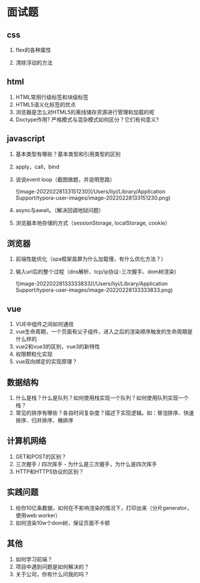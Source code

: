 # 面试题

## css

1. flex的各种属性

1. 清除浮动的方法

## html

1. HTML常用行级标签和块级标签
1. HTML5语义化标签的优点
1. 浏览器是怎么对HTML5的离线储存资源进行管理和加载的呢
1. Doctype作用? 严格模式与混杂模式如何区分？它们有何意义?

## javascript

1. 基本类型有哪些？基本类型和引用类型的区别

2. apply，call，bind

3. 说说event loop（截图做题，并说明思路）

   ![image-20220228133151230](/Users/liyi/Library/Application Support/typora-user-images/image-20220228133151230.png)

4. async与await。（解决回调地狱问题）

5. 浏览器本地存储的方式（sessionStorage, localStorage, cookie）

## 浏览器

1. 前端性能优化（spa框架首屏为什么加载慢，有什么优化方法？）

2. 输入url后的整个过程（dns解析、tcp/ip协议-三次握手、dom树渲染）

   ![image-20220228133333833](/Users/liyi/Library/Application Support/typora-user-images/image-20220228133333833.png)

## vue

1. VUE中组件之间如何通信
2. vue生命周期，一个页面有父子组件，进入之后的渲染顺序触发的生命周期是什么样的
3. vue2和vue3的区别，vue3的新特性
4. 权限颗粒化实现
5. vue双向绑定的实现原理？

## 数据结构

1. 什么是栈？什么是队列？如何使用栈实现一个队列？如何使用队列实现一个栈？
2. 常见的排序有哪些？各自时间复杂度？描述下实现逻辑。如：冒泡排序、快速排序、归并排序、桶排序

## 计算机网络

1. GET和POST的区别？
2. 三次握手 / 四次挥手 - 为什么是三次握手，为什么是四次挥手
3. HTTP和HTTPS协议的区别？

## 实践问题

1. 给你10亿条数据，如何在不影响渲染的情况下，打印出来（分片generator，使用web worker）
2. 如何渲染10w个dom树，保证页面不卡顿

## 其他

1. 如何学习前端？
2. 项目中遇到问题是如何解决的？
3. 关于公司，你有什么问我的吗？
